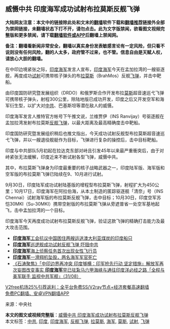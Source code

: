  <h2>威慑中共 印度海军成功试射布拉莫斯反舰飞弹</h2> <p class="notice"><b>大陆网友注意：本文中的链接除此处和文末的<a href="https://github.com/bannedbook/fanqiang" >翻墙</a>软件下载和<a href="https://github.com/killgcd/justmysocks/blob/master/README.md">翻墙推荐</a>链接外全部为禁网链接，未翻墙状态下打不开，请勿点击。此为文字版禁闻，欲看图文视频完整版和更多禁闻，请下载<a href="https://github.com/bannedbook/fanqiang">翻墙软件或APP</a>后翻墙上禁闻网。</p><p>备注：翻墙看新闻非常安全，翻墙以真实身份发表敏感言论有一定风险，但只看不说则没有任何风险，翻的人太多，政府管不过来，也不管。信息自由是天赋人权，请放心大胆的翻墙。</b></p>  <div class="entry"> <p>在中印边境紧张之际，<a href="https://www.bannedbook.org/bnews/tag/%E5%8D%B0%E5%BA%A6%E6%B5%B7%E5%86%9B/" class="st_tag internal_tag" rel="tag" title="标签 印度海军 下的日志">印度海军</a>发言人宣布，<a href="https://www.bannedbook.org/bnews/tag/%e5%8d%b0%e5%ba%a6/" class="st_tag internal_tag" rel="tag" title="标签 印度 下的日志">印度</a><a href="https://www.bannedbook.org/bnews/tag/%e6%b5%b7%e5%86%9b/" class="st_tag internal_tag" rel="tag" title="标签 海军 下的日志">海军</a>今天在孟加拉湾的一艘驱逐舰，再度成功<a href="https://www.bannedbook.org/bnews/tag/%E8%AF%95%E5%B0%84/" class="st_tag internal_tag" rel="tag" title="标签 试射 下的日志">试射</a>可携带核子弹头的布<a href="https://www.bannedbook.org/bnews/tag/%E6%8B%89%E8%8E%AB%E6%96%AF/" class="st_tag internal_tag" rel="tag" title="标签 拉莫斯 下的日志">拉莫斯</a>（BrahMos）反舰<a href="https://www.bannedbook.org/bnews/tag/%e9%a3%9e%e5%bc%b9/" class="st_tag internal_tag" rel="tag" title="标签 飞弹 下的日志">飞弹</a>，并击中靶船。</p> <p>由印度国防研究暨发展组织（DRDO）和俄罗斯合作开发布拉<a href="https://www.bannedbook.org/bnews/tag/%E8%8E%AB%E6%96%AF/" class="st_tag internal_tag" rel="tag" title="标签 莫斯 下的日志">莫斯</a>超音速巡弋飞弹可携带核子弹头，射程300公里，除陆地版已成功开发，印度之后又开发空军和海军衍生型，以扩大对<a href="https://www.bannedbook.org/bnews/tag/%e4%b8%ad%e5%85%b1/" class="st_tag internal_tag" rel="tag" title="标签 中共 下的日志">中共</a>、巴基斯坦等潜在敌人的威慑。</p> <p>印度海军发言人推特官方帐号下午推文说，兰维贾伊（INS Ranvijay）号驱逐舰在孟加拉湾发射布拉莫斯<a href="https://www.bannedbook.org/bnews/tag/%E5%8F%8D%E8%88%B0%E9%A3%9E%E5%BC%B9/" class="st_tag internal_tag" rel="tag" title="标签 反舰飞弹 下的日志">反舰飞弹</a>，以最大距离及最高精确度击中靶船。</p> <p>印度国防研究暨发展组织稍后也推文指出，今天成功试射反舰型布拉莫斯超音速巡弋飞弹，并以一艘退役舰艇作为目标，飞弹进行复杂的操控后，击中目标靶船。</p>  <p>印度与中共部队5月初起在拉达克东部对峙且引发45年以来最严重衝突后，由于对峙紧张无法缓解，印度近来不断试射各型飞弹，威慑中共。</p> <p>其中，布拉莫斯飞弹身为印度最重要的核子战略武器之一，印度陆军版、海军版和空军版的布拉莫斯飞弹已陆续在9、10月进行试射。</p> <p>9月30日，印度陆军成功试射陆基版的增程型布拉莫斯飞弹，射程扩大为450公里；10月17日，印度海军在阿拉伯海，从本土制造的匿踪驱逐舰「清奈」号（INS Chennai）试射海军版的布拉莫斯反舰飞弹，击中目标；10月30日，印度空军苏恺30MKI（Su-30MKI）携带空射版的布拉莫斯飞弹从旁遮普省一处空军基地起飞，击中孟加拉湾的一个目标。</p> <p>印度海军今天再度成功试射布拉莫斯反舰飞弹，验证这款飞弹的精确打击能力及最大攻击范围。</p>  <ul class='op-related-articles' title='相关阅读'> <li><a href='https://www.bannedbook.org/bnews/worldnews/20201112/1429587.html' target='_blank'><b>印度海军</b>工会抗议中国困住两艘运送澳大利亚煤炭的印度船只</a></li> <li><a href='https://www.bannedbook.org/bnews/comments/20201031/1423431.html' target='_blank'><b>印度海军</b>巡逻舰成功试射反舰飞弹 吓阻中共</a></li> <li><a href='https://www.bannedbook.org/bnews/baitai/20201026/1420423.html' target='_blank'><b>印度海军</b>海上侦察任务首次出现女性飞行员</a></li> <li><a href='https://www.bannedbook.org/bnews/baitai/20201004/1407970.html' target='_blank'><b>印度海军</b>一滑翔机坠毁，两名海军军官死亡</a></li> <li><a href='https://www.bannedbook.org/bnews/bannedvideo/20200901/1388929.html' target='_blank'>《石涛聚焦》「中印边界再冲突 印度够横：印军抢先行动 坚定措施」解放军再次妄图改变事实 <b>印度海军</b>早已驻紮马六甲海峡与通往印度洋必经之路「全程与美军联手 监视中共军舰」（31/08）</a></li> </ul> <p class="texttj"> <a href="https://github.com/bannedbook/fanqiang/wiki/V2ray%E6%9C%BA%E5%9C%BA" target="_blank">V2free机场25%引荐返利：全平台免费SS/V2ray节点+经济套餐高速翻墙</a><br/> <a href="https://github.com/bannedbook/fanqiang/wiki/%E7%A6%81%E9%97%BB%E7%BD%91%E5%AE%89%E5%8D%93%E7%BF%BB%E5%A2%99%E6%96%B0%E9%97%BBAPP" target="_blank">免费PC翻墙、安卓VPN翻墙APP</a></p><p> 来源：中央社 </p><a name='sharetosocial'></a>       <div><b>本文的图文或视频完整版</b>：<a href='https://www.bannedbook.org/bnews/cbnews/20201202/1440495.html'>威慑中共 印度海军成功试射布拉莫斯反舰飞弹</a></div>  </div><!--END ENTRY--> <div class="postfooter"> <div>本文标签：<a href="https://www.bannedbook.org/bnews/tag/%e4%b8%ad%e5%85%b1/" rel="tag">中共</a>, <a href="https://www.bannedbook.org/bnews/tag/%e5%8d%b0%e5%ba%a6/" rel="tag">印度</a>, <a href="https://www.bannedbook.org/bnews/tag/%E5%8D%B0%E5%BA%A6%E6%B5%B7%E5%86%9B/" rel="tag">印度海军</a>, <a href="https://www.bannedbook.org/bnews/tag/%E5%8F%8D%E8%88%B0%E9%A3%9E%E5%BC%B9/" rel="tag">反舰飞弹</a>, <a href="https://www.bannedbook.org/bnews/tag/%E6%8B%89%E8%8E%AB%E6%96%AF/" rel="tag">拉莫斯</a>, <a href="https://www.bannedbook.org/bnews/tag/%e6%b5%b7%e5%86%9b/" rel="tag">海军</a>, <a href="https://www.bannedbook.org/bnews/tag/%E8%8E%AB%E6%96%AF/" rel="tag">莫斯</a>, <a href="https://www.bannedbook.org/bnews/tag/%E8%AF%95%E5%B0%84/" rel="tag">试射</a>, <a href="https://www.bannedbook.org/bnews/tag/%e9%a3%9e%e5%bc%b9/" rel="tag">飞弹</a></div>  </div><!--END POSTFOOTER--> 